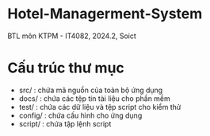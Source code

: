# Hotel-Managerment-System
BTL môn KTPM - IT4082, 2024.2, Soict

# Cấu trúc thư mục
- src/ : chứa mã nguồn của toàn bộ ứng dụng
- docs/ : chứa các tệp tin tài liệu cho phần mềm
- test/ : chứa các dữ liệu và tệp script cho kiểm thử
- config/ : chứa cấu hình cho ứng dụng
- script/ : chứa tập lệnh script
